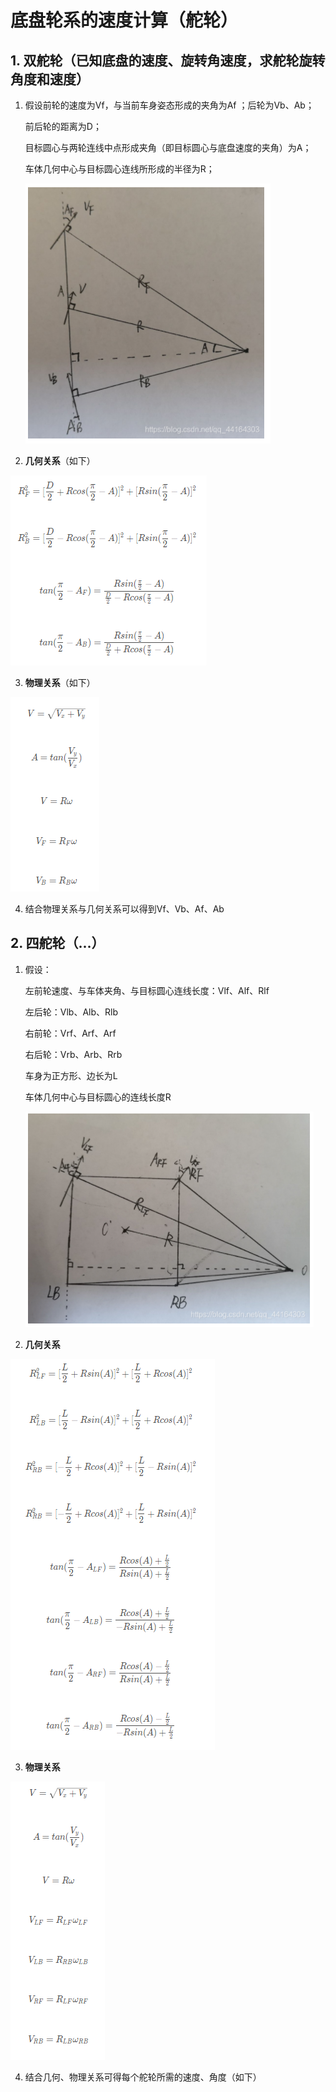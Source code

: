 # 底盘轮系的速度计算（舵轮）

## 1. 双舵轮（已知底盘的速度、旋转角速度，求舵轮旋转角度和速度）

1. 假设前轮的速度为Vf，与当前车身姿态形成的夹角为Af ；后轮为Vb、Ab；

   前后轮的距离为D；

   目标圆心与两轮连线中点形成夹角（即目标圆心与底盘速度的夹角）为A；

   车体几何中心与目标圆心连线所形成的半径为R；

   ![image-20220125220724111](../pictures/image-20220125220724111.png)

2. **几何关系**（如下）

![image-20220125220925206](../pictures/image-20220125220925206.png)

3. **物理关系**（如下）

![image-20220125220935676](../pictures/image-20220125220935676.png)

4. 结合物理关系与几何关系可以得到Vf、Vb、Af、Ab



## 2. 四舵轮（...）

1. 假设：

   左前轮速度、与车体夹角、与目标圆心连线长度：Vlf、Alf、Rlf

   左后轮：Vlb、Alb、Rlb

   右前轮：Vrf、Arf、Arf

   右后轮：Vrb、Arb、Rrb

   车身为正方形、边长为L

   车体几何中心与目标圆心的连线长度R

   ![image-20220125224441794](../pictures/image-20220125224441794.png)

2. **几何关系**

![image-20220125222807742](../pictures/image-20220125222807742.png)

3. **物理关系**

![image-20220125222820410](../pictures/image-20220125222820410.png)

4. 结合几何、物理关系可得每个舵轮所需的速度、角度（如下）

